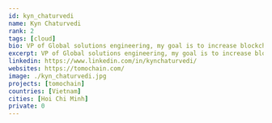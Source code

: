 ```yaml
---
id: kyn_chaturvedi
name: Kyn Chaturvedi
rank: 2
tags: [cloud]
bio: VP of Global solutions engineering, my goal is to increase blockchain usability, through scalability solutions that aim to simplify the integration of blockchain into real world applications.
excerpt: VP of Global solutions engineering, my goal is to increase blockchain usability.
linkedin: https://www.linkedin.com/in/kynchaturvedi/
websites: https://tomochain.com/
image: ./kyn_chaturvedi.jpg
projects: [tomochain]
countries: [Vietnam]
cities: [Hoi Chi Minh]
private: 0
---
```

